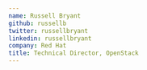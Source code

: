 ```yaml
---
name: Russell Bryant
github: russellb
twitter: russellbryant
linkedin: russellbryant
company: Red Hat
title: Technical Director, OpenStack
---
```

